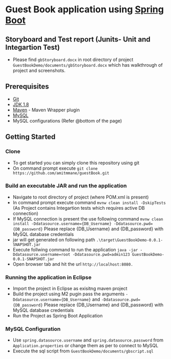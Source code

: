 #  Guest Book application using [Spring Boot](http://projects.spring.io/spring-boot/)

## Storyboard and Test report (Junits- Unit and Integartion Test)
- Please find `gbStoryboard.docx` in root directory of project `GuestBookDemo/documents/gbStoryboard.docx` which has walkthrough of project and screenshots.

## Prerequisites

- [Git](https://git-scm.com/downloads)
- [JDK 1.8](http://www.oracle.com/technetwork/java/javase/downloads/jdk8-downloads-2133151.html)
- [Maven](https://maven.apache.org/) - Maven Wrapper plugin
- [MySQL](https://dev.mysql.com/downloads/)
- MySQL configurations (Refer @bottom of the page)

## Getting Started

### Clone
- To get started you can simply clone this repository using git
- On command prompt execute ```git clone https://github.com/amitmmane/guestBook.git```

### Build an executable JAR and run the application
- Navigate to root directory of project (where POM.xml is present)
- In command prompt execute command ```mvnw clean install -DskipTests``` (As Project contains Integartion tests which requires active DB connection)
- If MySQL connection is present the use following command ```mvnw clean install -Ddatasource.username={DB_Username} -Ddatasource.pwd={DB_password}```
  Please replace {DB_Username}  and  {DB_password}  with MySQL database credentials
- jar will get generated on following path `.\target\GuestBookDemo-0.0.1-SNAPSHOT.jar`
- Execute follwing command to run the application ```java -jar -Ddatasource.username=root -Ddatasource.pwd=admin123 GuestBookDemo-0.0.1-SNAPSHOT.jar```
- Open browser tab and hit the url `http://localhost:8080.`

### Running the application in Eclipse
- Import the project in Eclipse as exisitng maven project
- Build the project using M2 pugin pass the arguments ``-Ddatasource.username={DB_Username}`` and ``-Ddatasource.pwd={DB_password}``
  Please replace {DB_Username}  and  {DB_password}  with MySQL database credentials
- Run the Project as Spring Boot Application

### MySQL Configuration
- Use `spring.datasource.username` and `spring.datasource.password` from `Application.properties` or change them as per to connect to MySQL 
- Execute the sql script from `GuestBookDemo/documents/gbscript.sql`
